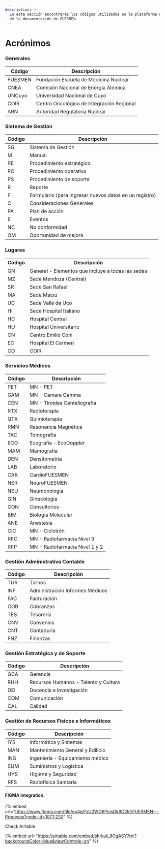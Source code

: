 ```yaml
---
description: >-
  En esta sección encontrarás los códigos utilizados en la plataforma de gestión
  de la documentación de FUESMEN.
---
```


# Acrónimos

### Generales

| Código  | Descripción                               |
| ------- | ----------------------------------------- |
| FUESMEN | Fundación Escuela de Medicina Nuclear     |
| CNEA    | Comisión Nacional de Energía Atómica      |
| UNCuyo  | Universidad Nacional de Cuyo              |
| COIR    | Centro Oncológico de Integración Regional |
| ARN     | Autoridad Regulatoria Nuclear             |

### Sistema de Gestión

| Código | Descripción                                            |
| ------ | ------------------------------------------------------ |
| SG     | Sistema de Gestión                                     |
| M      | Manual                                                 |
| PE     | Procedimiento estratégico                              |
| PO     | Procedimiento operativo                                |
| PS     | Procedimiento de soporte                               |
| R      | Reporte                                                |
| F      | Formulario (para ingresar nuevos datos en un registro) |
| C      | Consideraciones Generales                              |
| PA     | Plan de acción                                         |
| E      | Eventos                                                |
| NC     | No conformidad                                         |
| OM     | Oportunidad de mejora                                  |

### Lugares

| Código | Descripción                                                                                               |
| ------ | --------------------------------------------------------------------------------------------------------- |
| GN     | General - Elementos que incluye a todas las sedes                                                         |
| MZ     | Sede Mendoza (Central)                                                                                    |
| SR     | Sede San Rafael                                                                                           |
| MA     | Sede Maipú                                                                                                |
| UC     | Sede Valle de Uco                                                                                         |
| HI     | Sede Hospital Italiano                                                                                    |
| HC     | Hospital Central                                                                                          |
| HU     | Hospital Universitario                                                                                    |
| CN     | Centro Emilio Coni                                                                                        |
| EC     | Hospital El Carmen                                                                                        |
| CO     | COIR                                                                                                      |

### Servicios Médicos

| Código | Descripción                    |
| ------ | ------------------------------ |
| PET    | MN - PET                       |
| GAM    | MN - Cámara Gamma              |
| CEN    | MN - Tiroides Centellografía   |
| RTX    | Radioterapia                   |
| QTX    | Quimioterapia                  |
| RMN    | Resonancia Magnética           |
| TAC    | Tomografía                     |
| ECO    | Ecografía - EcoDoppler         |
| MAM    | Mamografía                     |
| DEN    | Densitometría                  |
| LAB    | Laboratorio                    |
| CAR    | CardioFUESMEN                  |
| NER    | NeuroFUESMEN                   |
| NEU    | Neumonología                   |
| GIN    | Ginecología                    |
| CON    | Consultorios                   |
| BIM    | Biología Molecular             |
| ANE    | Anestesia                      |
| CIC    | MN - Ciclotrón                 |
| RFC    | MN - Radiofarmacia Nivel 3     |
| RFP    | MN - Radiofarmacia Nivel 1 y 2 |

### Gestión Administrativa Contable

| Código | Descripción                     |
| ------ | ------------------------------- |
| TUR    | Turnos                          |
| INF    | Administración Informes Médicos |
| FAC    | Facturación                     |
| COB    | Cobranzas                       |
| TES    | Tesorería                       |
| CNV    | Convenios                       |
| CNT    | Contaduría                      |
| FNZ    | Finanzas                        |

### Gestión Estratégica y de Soporte

| Código | Descripción                          |
| ------ | ------------------------------------ |
| GCA    | Gerencia                             |
| RHH    | Recursos Humanos - Talento y Cultura |
| DEI    | Docencia e Investigación             |
| COM    | Comunicación                         |
| CAL    | Calidad                              |

### Gestión de Recursos Físicos e Informáticos

| Código | Descripción                      |
| ------ | -------------------------------- |
| IYS    | Informática y Sistemas           |
| MAN    | Mantenimiento General y Edilicio |
| ING    | Ingeniería - Equipamiento médico |
| SUM    | Suministros y Logística          |
| HYS    | Higiene y Seguridad              |
| RFS    | Radiofísica Sanitaria            |



#### FIGMA Integration:

{% embed url="https://www.figma.com/file/eu4jsPzU2WO6PmsDk8D2kf/FUESMEN---Procesos?node-id=1077:230" %}

Check Airtable

{% embed url="https://airtable.com/embed/shrkuIL8OgASY7rni?backgroundColor=blue&viewControls=on" %}

